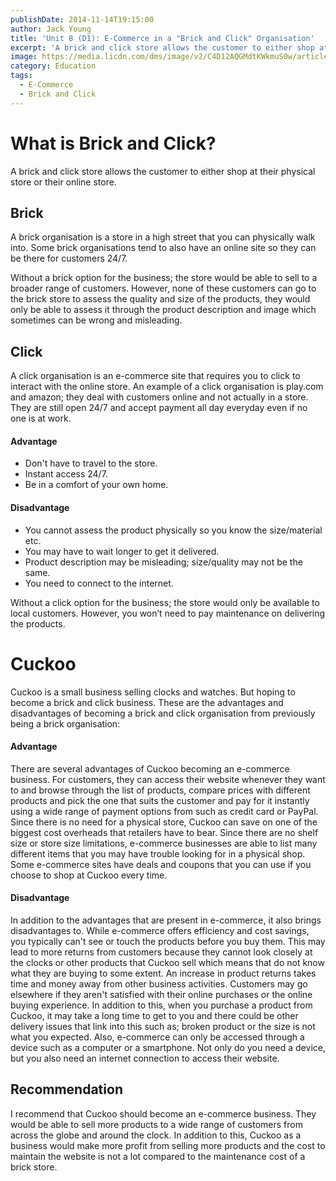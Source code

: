 ```yaml
---
publishDate: 2014-11-14T19:15:00
author: Jack Young
title: 'Unit 8 (D1): E-Commerce in a "Brick and Click" Organisation'
excerpt: 'A brick and click store allows the customer to either shop at their physical store or their online store.'
image: https://media.licdn.com/dms/image/v2/C4D12AQGMdtKWkmuS0w/article-cover_image-shrink_600_2000/article-cover_image-shrink_600_2000/0/1529700401646?e=2147483647&v=beta&t=cX_rLtixz-QYL_uVDL_5sPGvDcHIqM69d5MbwdaFj6g
category: Education
tags:
  - E-Commerce
  - Brick and Click
---
```


# What is Brick and Click?

A brick and click store allows the customer to either shop at their physical store or their online store.

## Brick

A brick organisation is a store in a high street that you can physically walk into. Some brick organisations tend to also have an online site so they can be there for customers 24/7.

Without a brick option for the business; the store would be able to sell to a broader range of customers. However, none of these customers can go to the brick store to assess the quality and size of the products, they would only be able to assess it through the product description and image which sometimes can be wrong and misleading.

## Click

A click organisation is an e-commerce site that requires you to click to interact with the online store. An example of a click organisation is play.com and amazon; they deal with customers online and not actually in a store. They are still open 24/7 and accept payment all day everyday even if no one is at work.

#### Advantage

- Don't have to travel to the store.
- Instant access 24/7.
- Be in a comfort of your own home.

#### Disadvantage

- You cannot assess the product physically so you know the size/material etc.
- You may have to wait longer to get it delivered.
- Product description may be misleading; size/quality may not be the same.
- You need to connect to the internet.

Without a click option for the business; the store would only be available to local customers. However, you won’t need to pay maintenance on delivering the products.

# Cuckoo

Cuckoo is a small business selling clocks and watches. But hoping to become a brick and click business. These are the advantages and disadvantages of becoming a brick and click organisation from previously being a brick organisation:

#### Advantage

There are several advantages of Cuckoo becoming an e-commerce business. For customers, they can access their website whenever they want to and browse through the list of products, compare prices with different products and pick the one that suits the customer and pay for it instantly using a wide range of payment options from such as credit card or PayPal. Since there is no need for a physical store, Cuckoo can save on one of the biggest cost overheads that retailers have to bear. Since there are no shelf size or store size limitations, e-commerce businesses are able to list many different items that you may have trouble looking for in a physical shop. Some e-commerce sites have deals and coupons that you can use if you choose to shop at Cuckoo every time.

#### Disadvantage

In addition to the advantages that are present in e-commerce, it also brings disadvantages to. While e-commerce offers efficiency and cost savings, you typically can't see or touch the products before you buy them. This may lead to more returns from customers because they cannot look closely at the clocks or other products that Cuckoo sell which means that do not know what they are buying to some extent. An increase in product returns takes time and money away from other business activities. Customers may go elsewhere if they aren't satisfied with their online purchases or the online buying experience. In addition to this, when you purchase a product from Cuckoo, it may take a long time to get to you and there could be other delivery issues that link into this such as; broken product or the size is not what you expected. Also, e-commerce can only be accessed through a device such as a computer or a smartphone. Not only do you need a device, but you also need an internet connection to access their website.

## Recommendation

I recommend that Cuckoo should become an e-commerce business. They would be able to sell more products to a wide range of customers from across the globe and around the clock. In addition to this, Cuckoo as a business would make more profit from selling more products and the cost to maintain the website is not a lot compared to the maintenance cost of a brick store.
